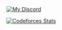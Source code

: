 [![My Discord](https://disi-api.bennynguyen.dev/smallcard_svg/691598471005864008?&bg1=FEE8FF&bg2=CFCFCF&mood=true&angle=19)](https://discord.com/users/691598471005864008)




[![Codeforces Stats](https://codeforces-readme-stats.vercel.app/api/card?username=reishika&theme=default&disable_animations=false&show_icons=true&force_username=true)](https://codeforces.com/profile/reishika)
